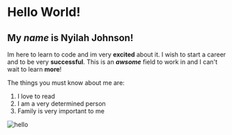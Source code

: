 # Hello World!
## My _name_ is **Nyilah Johnson**!

Im here to learn to code and im very **excited** about it. I wish to start a career and to be very **successful**. This is an **_awsome_** field to work in and I can't wait to learn **more**!

The things you must know about me are:
1. I love to read
2. I am a very determined person
3. Family is very important to me 

![hello](https://media.wired.com/photos/5be4cd03db23f3775e466767/master/w_582,c_limit/books-521812297.jpg)


